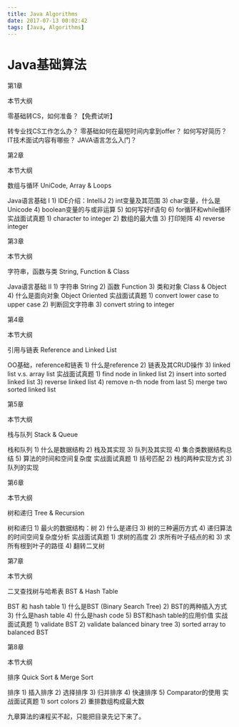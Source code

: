 ```yaml
---
title: Java Algorithms
date: 2017-07-13 00:02:42
tags: [Java, Algorithms]
---
```

# Java基础算法

第1章

本节大纲

零基础转CS，如何准备？【免费试听】

转专业找CS工作怎么办？
零基础如何在最短时间内拿到offer？
如何写好简历？
IT技术面试内容有哪些？
JAVA语言怎么入门？

<!-- more -->

第2章

本节大纲

数组与循环 UniCode, Array & Loops

Java语言基础 I
          1) IDE介绍：IntelliJ
          2) int变量及其范围
          3) char变量，什么是Unicode
          4) boolean变量的与或非运算
          5) 如何写好if语句
          6) for循环和while循环
实战面试真题
          1) character to integer
          2) 数组的最大值
          3) 打印矩阵
          4) reverse integer 

第3章

本节大纲

字符串，函数与类 String, Function & Class

Java语言基础 II
          1) 字符串 String
          2) 函数 Function
          3) 类和对象 Class & Object
          4) 什么是面向对象 Object Oriented
实战面试真题
          1) convert lower case to upper case
          2) 判断回文字符串
          3) convert string to integer

第4章

本节大纲

引用与链表 Reference and Linked List

OO基础，reference和链表
          1) 什么是reference
          2) 链表及其CRUD操作
          3) linked list v.s. array list
实战面试真题
          1) find node in linked list
          2) insert into sorted linked list
          3) reverse linked list
          4) remove n-th node from last
          5) merge two sorted linked list 

第5章

本节大纲

栈与队列 Stack & Queue

栈和队列
          1) 什么是数据结构
          2) 栈及其实现
          3) 队列及其实现
          4) 集合类数据结构总结
          5) 算法的时间和空间复杂度
实战面试真题
          1) 括号匹配
          2) 栈的两种实现方式
          3) 队列的实现 

第6章

本节大纲

树和递归 Tree & Recursion

树和递归
          1) 最火的数据结构：树
          2) 什么是递归
          3) 树的三种遍历方式
          4) 递归算法的时间空间复杂度分析
实战面试真题
          1) 求树的高度
          2) 求所有叶子结点的和
          3) 求所有根到叶子的路径
          4) 翻转二叉树 

第7章

本节大纲

二叉查找树与哈希表 BST & Hash Table

BST 和 hash table
          1) 什么是BST (Binary Search Tree)
          2) BST的两种插入方式
          3) 什么是hash table
          4) 什么是hash code
          5) BST和hash table的应用价值
实战面试真题
          1) validate BST
          2) validate balanced binary tree
          3) sorted array to balanced BST 

第8章

本节大纲

排序 Quick Sort & Merge Sort

排序
          1) 插入排序
          2) 选择排序
          3) 归并排序
          4) 快速排序
          5) Comparator的使用
实战面试真题
          1) sort colors
          2) 重排数组构成最大数 

九章算法的课程买不起，只能把目录先记下来了。